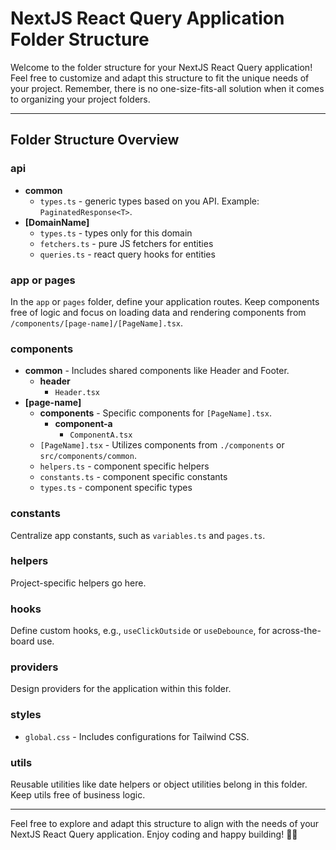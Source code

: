 # NextJS React Query Application Folder Structure

Welcome to the folder structure for your NextJS React Query application! Feel free to customize and adapt this structure to fit the unique needs of your project. Remember, there is no one-size-fits-all solution when it comes to organizing your project folders.

---

## Folder Structure Overview

### api

- **common**
  - `types.ts` - generic types based on you API. Example: `PaginatedResponse<T>`.
- **[DomainName]**
  - `types.ts` - types only for this domain
  - `fetchers.ts` - pure JS fetchers for entities
  - `queries.ts` - react query hooks for entities

### app or pages

In the `app` or `pages` folder, define your application routes. Keep components free of logic and focus on loading data and rendering components from `/components/[page-name]/[PageName].tsx`.

### components

- **common** - Includes shared components like Header and Footer.
  - **header**
    - `Header.tsx`
- **[page-name]**
  - **components** - Specific components for `[PageName].tsx`.
    - **component-a**
      - `ComponentA.tsx`
  - `[PageName].tsx` - Utilizes components from `./components` or `src/components/common`.
  - `helpers.ts` - component specific helpers
  - `constants.ts` - component specific constants
  - `types.ts` - component specific types

### constants

Centralize app constants, such as `variables.ts` and `pages.ts`.

### helpers

Project-specific helpers go here.

### hooks

Define custom hooks, e.g., `useClickOutside` or `useDebounce`, for across-the-board use.

### providers

Design providers for the application within this folder.

### styles

- `global.css` - Includes configurations for Tailwind CSS.

### utils

Reusable utilities like date helpers or object utilities belong in this folder. Keep utils free of business logic.

---

Feel free to explore and adapt this structure to align with the needs of your NextJS React Query application. Enjoy coding and happy building! 🚀🌟
